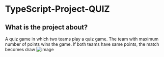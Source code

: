 # TypeScript-Project-QUIZ

## What is the project about?
A quiz game in which two teams play a quiz game.
The team with maximum number of points wins the game.
If both teams have same points, the match becomes draw
![image](https://user-images.githubusercontent.com/55181652/111861508-e704df80-8974-11eb-9d58-16ca280ec76c.png)


